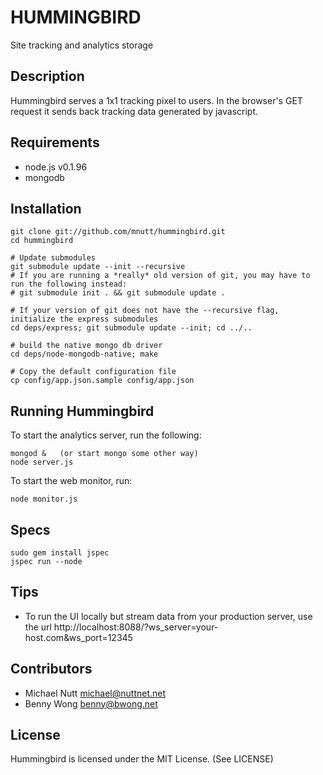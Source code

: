 HUMMINGBIRD
===========

Site tracking and analytics storage


Description
---------------

Hummingbird serves a 1x1 tracking pixel to users.  In the browser's GET request it
sends back tracking data generated by javascript.


Requirements
-------------------

 * node.js v0.1.96
 * mongodb


Installation
--------------

    git clone git://github.com/mnutt/hummingbird.git
    cd hummingbird

    # Update submodules
    git submodule update --init --recursive
    # If you are running a *really* old version of git, you may have to run the following instead:
    # git submodule init . && git submodule update .

    # If your version of git does not have the --recursive flag, initialize the express submodules
    cd deps/express; git submodule update --init; cd ../..
    
    # build the native mongo db driver
    cd deps/node-mongodb-native; make

    # Copy the default configuration file
    cp config/app.json.sample config/app.json


Running Hummingbird
------------------------------

To start the analytics server, run the following:

    mongod &   (or start mongo some other way)
    node server.js

To start the web monitor, run:

    node monitor.js


Specs
--------

    sudo gem install jspec
    jspec run --node


Tips
-----

 * To run the UI locally but stream data from your production server, use the url http://localhost:8088/?ws_server=your-host.com&ws_port=12345


Contributors
------------

 * Michael Nutt <michael@nuttnet.net>
 * Benny Wong <benny@bwong.net>


License
-------

Hummingbird is licensed under the MIT License. (See LICENSE)
